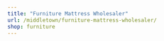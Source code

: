 ```yaml
---
title: "Furniture Mattress Wholesaler"
url: /middletown/furniture-mattress-wholesaler/
shop: furniture
---
```

